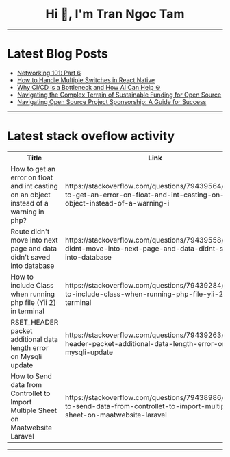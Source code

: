<h1 align="center">Hi 👋, I'm Tran Ngoc Tam</h1>

---

# Latest Blog Posts 
<!-- BLOG-POST-LIST:START -->
- [Networking 101: Part 6](https://dev.to/himanshu_bhatt/networking-101-part-6-3mmk)
- [How to Handle Multiple Switches in React Native](https://dev.to/amitkumar13/how-to-handle-multiple-switches-in-react-native-4el6)
- [Why CI/CD is a Bottleneck and How AI Can Help ⚙️](https://dev.to/microtica/why-cicd-is-a-bottleneck-and-how-ai-can-help-3pb4)
- [Navigating the Complex Terrain of Sustainable Funding for Open Source](https://dev.to/zhangwei42/navigating-the-complex-terrain-of-sustainable-funding-for-open-source-lp3)
- [Navigating Open Source Project Sponsorship: A Guide for Success](https://dev.to/bobcars/navigating-open-source-project-sponsorship-a-guide-for-success-2gfj)
<!-- BLOG-POST-LIST:END -->

---

# Latest stack oveflow activity
<table>
  <tr><th>Title</th><th>Link</th></tr>
  <!-- STACKOVERFLOW:START --><tr><td>How to get an error on float and int casting on an object instead of a warning in php?</td><td>https://stackoverflow.com/questions/79439564/how-to-get-an-error-on-float-and-int-casting-on-an-object-instead-of-a-warning-i</td></tr><tr><td>Route didn&#39;t move into next page and data didn&#39;t saved into database</td><td>https://stackoverflow.com/questions/79439558/route-didnt-move-into-next-page-and-data-didnt-saved-into-database</td></tr><tr><td>How to include Class when running php file &lpar;Yii 2&rpar; in terminal</td><td>https://stackoverflow.com/questions/79439284/how-to-include-class-when-running-php-file-yii-2-in-terminal</td></tr><tr><td>RSET_HEADER packet additional data length error on Mysqli update</td><td>https://stackoverflow.com/questions/79439263/rset-header-packet-additional-data-length-error-on-mysqli-update</td></tr><tr><td>How to Send data from Controllet to Import Multiple Sheet on Maatwebsite Laravel</td><td>https://stackoverflow.com/questions/79438986/how-to-send-data-from-controllet-to-import-multiple-sheet-on-maatwebsite-laravel</td></tr><!-- STACKOVERFLOW:END -->
</table>

---


